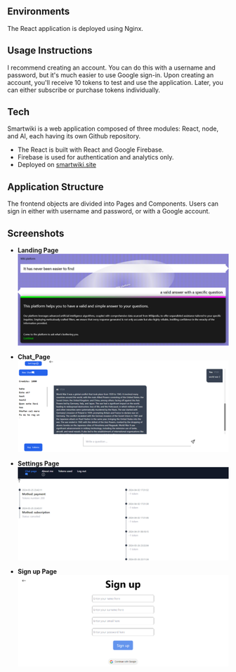 
## Environments
The React application is deployed using Nginx.

## Usage Instructions
I recommend creating an account. You can do this with a username and password, but it's much easier to use Google sign-in.
Upon creating an account, you'll receive 10 tokens to test and use the application. Later, you can either subscribe or purchase tokens individually.

## Tech
Smartwiki is a web application composed of three modules: React, node, and AI, each having its own Github repository.

- The React is built with React and Google Firebase.
- Firebase is used for authentication and analytics only.
- Deployed on [smartwiki.site](https://smartwiki.site)


## Application Structure
The frontend objects are divided into Pages and Components.
Users can sign in either with username and password, or with a Google account.


## Screenshots

- **Landing Page**
  ![Landing Page Screenshot](https://github.com/HabaAndrei/Smartwiki_react/blob/main/pozeProiect/wiki_landingpage.png)

- **Chat_Page**
  ![Chat_Page Screenshot](https://github.com/HabaAndrei/Smartwiki_react/blob/main/pozeProiect/wiki_chat.png)

- **Settings Page**
  ![Settings Page Screenshot](https://github.com/HabaAndrei/Smartwiki_react/blob/main/pozeProiect/wiki_settings.png)

- **Sign up Page**
  ![Sign up Page](https://github.com/HabaAndrei/Smartwiki_react/blob/main/pozeProiect/wiki_sign_up.png)
